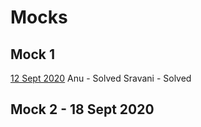 # Mocks
## Mock 1
[12 Sept 2020](https://docs.google.com/document/d/1ECBTUPWq3faRE70FNcKtnx9Eb__CjMAZENFpjyQQi0A/edit?usp=sharing)
Anu - Solved
Sravani - Solved

## Mock 2 - 18 Sept 2020
